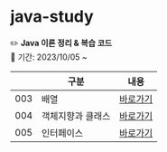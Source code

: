 # java-study

✏️ **Java 이론 정리 & 복습 코드**  
📆 기간: 2023/10/05 ~

  
|       |  구분  |  내용  |
| ------| ------ |  ------ |
| 003 | 배열 | [바로가기][contents003]
| 004 | 객체지향과 클래스 | [바로가기][contents004]
| 005 | 인터페이스 | [바로가기][contents005]
   
   [contents003]: <https://github.com/kimg1623/java_remind/blob/main/003%20%EB%B0%B0%EC%97%B4.md>
   [contents004]: <https://github.com/kimg1623/java-study/blob/main/004%20%5BOOP%5D%20%EA%B0%9D%EC%B2%B4%EC%A7%80%ED%96%A5%EA%B3%BC%20%ED%81%B4%EB%9E%98%EC%8A%A4.md>
   [contents005]: <https://github.com/kimg1623/java-study/blob/main/005%20%EC%9D%B8%ED%84%B0%ED%8E%98%EC%9D%B4%EC%8A%A4.md>
